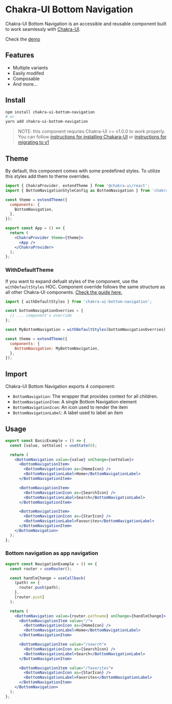 # Chakra-UI Bottom Navigation

Chakra-UI Bottom Navigation is an accessible and reusable component built to work seamlessly with [Chakra-UI](https://chakra-ui.com/).

Check the [demo](https://codesandbox.io/s/chakra-ui-bottom-navigation-example-kp7hk?file=/src/index.tsx)

## Features

- Multiple variants
- Easily modifed
- Composable
- And more...

## Install

```bash
npm install chakra-ui-bottom-navigation
# or
yarn add chakra-ui-bottom-navigation
```

> NOTE: this component requries Chakra-UI >= v1.0.0 to work properly. You can follow [instructions for installing Chakara-UI](https://chakra-ui.com/docs/getting-started) or [instructions for migrating to v1](https://chakra-ui.com/docs/migration)

## Theme

By default, this component comes with some predefined styles. To utilize this styles add them to theme overrides.

```jsx
import { ChakraProvider, extendTheme } from '@chakra-ui/react';
import { BottomNavigationStyleConfig as BottomNavigation } from 'chakra-ui-bottom-navigation';

const theme = extendTheme({
  components: {
    BottomNavigation,
  },
});

export const App = () => {
  return (
    <ChakraProvider theme={theme}>
      <App />
    </ChakraProvider>
  );
};
```

### WithDefaultTheme

If you want to expand defualt styles of the component, use the `withDefaultStyles` HOC. Component override follows the same structure as all other Chakra-UI components. [Check the guide here.](https://chakra-ui.com/docs/theming/component-style#styling-multipart-components)

```jsx
import { withDefaultStyles } from 'chakra-ui-bottom-navigation';

const bottomNavigationOverries = {
  // ... component's override
};

const MyBottomNavigation = withDefaultStyles(bottomNavigationOverries);

const theme = extendTheme({
  components: {
    BottomNavigation: MyBottomNavigation,
  },
});
```

## Import

Chakra-UI Bottom Navigation exports 4 component:

- `BottomNavigation`: The wrapper that provides context for all children.
- `BottomNavigationItem`: A single Bottom Navigation element
- `BottomNavigationIcon`: An icon used to render the item
- `BottomNavigationLabel`: A label used to label an item

## Usage

```jsx
export const BasicExample = () => {
  const [value, setValue] = useState(0);

  return (
    <BottomNavigation value={value} onChange={setValue}>
      <BottomNavigationItem>
        <BottomNavigationIcon as={HomeIcon} />
        <BottomNavigationLabel>Home</BottomNavigationLabel>
      </BottomNavigationItem>

      <BottomNavigationItem>
        <BottomNavigationIcon as={SearchIcon} />
        <BottomNavigationLabel>Search</BottomNavigationLabel>
      </BottomNavigationItem>

      <BottomNavigationItem>
        <BottomNavigationIcon as={StarIcon} />
        <BottomNavigationLabel>Favourites</BottomNavigationLabel>
      </BottomNavigationItem>
    </BottomNavigation>
  );
};
```

### Bottom navigation as app navigation

```jsx
export const NavigationExample = () => {
  const router = useRouter();

  const handleChange = useCallback(
    (path) => {
      router.push(path);
    },
    [router.push]
  );

  return (
    <BottomNavigation value={router.pathname} onChange={handleChange}>
      <BottomNavigationItem value="/">
        <BottomNavigationIcon as={HomeIcon} />
        <BottomNavigationLabel>Home</BottomNavigationLabel>
      </BottomNavigationItem>

      <BottomNavigationItem value="/search">
        <BottomNavigationIcon as={SearchIcon} />
        <BottomNavigationLabel>Search</BottomNavigationLabel>
      </BottomNavigationItem>

      <BottomNavigationItem value="/favorites">
        <BottomNavigationIcon as={StarIcon} />
        <BottomNavigationLabel>Favorites</BottomNavigationLabel>
      </BottomNavigationItem>
    </BottomNavigation>
  );
};
```

<!-- ## Props

### BottomNavigation props

BottomNavigation composes `Box` so you call pass all `Box` related props.

| Prop name   | Values                      | Default value | Description |
| ----------- | --------------------------- | ------------- | ----------- |
| colorScheme | default chakra colorSchemes | "blue"        |             | -->
